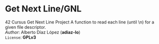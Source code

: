 # Get Next Line/GNL
42 Cursus Get Next Line Project
A function to read each line (until \n) for a given file descriptor.\
_Author_: Alberto Díaz López (**adiaz-lo**)\
`License`: **GPLv3**
